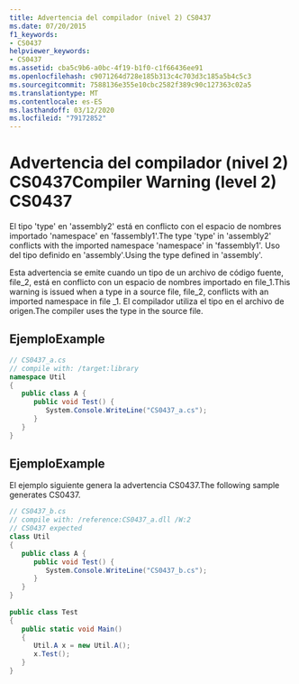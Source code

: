 ```yaml
---
title: Advertencia del compilador (nivel 2) CS0437
ms.date: 07/20/2015
f1_keywords:
- CS0437
helpviewer_keywords:
- CS0437
ms.assetid: cba5c9b6-a0bc-4f19-b1f0-c1f66436ee91
ms.openlocfilehash: c9071264d728e185b313c4c703d3c185a5b4c5c3
ms.sourcegitcommit: 7588136e355e10cbc2582f389c90c127363c02a5
ms.translationtype: MT
ms.contentlocale: es-ES
ms.lasthandoff: 03/12/2020
ms.locfileid: "79172852"
---
```

# <a name="compiler-warning-level-2-cs0437"></a><span data-ttu-id="bde87-102">Advertencia del compilador (nivel 2) CS0437</span><span class="sxs-lookup"><span data-stu-id="bde87-102">Compiler Warning (level 2) CS0437</span></span>
<span data-ttu-id="bde87-103">El tipo 'type' en 'assembly2' está en conflicto con el espacio de nombres importado 'namespace' en 'fassembly1'.</span><span class="sxs-lookup"><span data-stu-id="bde87-103">The type 'type' in 'assembly2' conflicts with the imported namespace 'namespace' in 'fassembly1'.</span></span> <span data-ttu-id="bde87-104">Uso del tipo definido en 'assembly'.</span><span class="sxs-lookup"><span data-stu-id="bde87-104">Using the type defined in 'assembly'.</span></span>  
  
 <span data-ttu-id="bde87-105">Esta advertencia se emite cuando un tipo de un archivo de código fuente, file_2, está en conflicto con un espacio de nombres importado en file_1.</span><span class="sxs-lookup"><span data-stu-id="bde87-105">This warning is issued when a type in a source file, file_2, conflicts with an imported namespace in file _1.</span></span> <span data-ttu-id="bde87-106">El compilador utiliza el tipo en el archivo de origen.</span><span class="sxs-lookup"><span data-stu-id="bde87-106">The compiler uses the type in the source file.</span></span>  
  
## <a name="example"></a><span data-ttu-id="bde87-107">Ejemplo</span><span class="sxs-lookup"><span data-stu-id="bde87-107">Example</span></span>  
  
```csharp  
// CS0437_a.cs  
// compile with: /target:library  
namespace Util
{  
   public class A {  
      public void Test() {  
         System.Console.WriteLine("CS0437_a.cs");  
      }  
   }  
}  
```  
  
## <a name="example"></a><span data-ttu-id="bde87-108">Ejemplo</span><span class="sxs-lookup"><span data-stu-id="bde87-108">Example</span></span>  
 <span data-ttu-id="bde87-109">El ejemplo siguiente genera la advertencia CS0437.</span><span class="sxs-lookup"><span data-stu-id="bde87-109">The following sample generates CS0437.</span></span>  
  
```csharp  
// CS0437_b.cs  
// compile with: /reference:CS0437_a.dll /W:2  
// CS0437 expected  
class Util
{  
   public class A {
      public void Test() {  
         System.Console.WriteLine("CS0437_b.cs");  
      }  
   }  
}  
  
public class Test
{  
   public static void Main()
   {  
      Util.A x = new Util.A();  
      x.Test();  
   }  
}  
```
